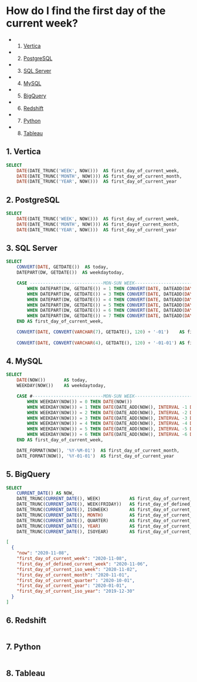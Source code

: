 # How do I find the first day of the current week?

<!-- vscode-markdown-toc -->
* 1. [Vertica](#Vertica)
* 2. [PostgreSQL](#PostgreSQL)
* 3. [SQL Server](#SQLServer)
* 4. [MySQL](#MySQL)
* 5. [BigQuery](#BigQuery)
* 6. [Redshift](#Redshift)
* 7. [Python](#Python)
* 8. [Tableau](#Tableau)

<!-- vscode-markdown-toc-config
	numbering=true
	autoSave=true
	/vscode-markdown-toc-config -->
<!-- /vscode-markdown-toc -->

<!-- markdownlint-disable MD033 -->

## 1. <a name='Vertica'></a>Vertica

```sql
SELECT
    DATE(DATE_TRUNC('WEEK', NOW()))  AS first_day_of_current_week,
    DATE(DATE_TRUNC('MONTH', NOW())) AS first_day_of_current_month,
    DATE(DATE_TRUNC('YEAR', NOW()))  AS first_day_of_current_year
```

## 2. <a name='PostgreSQL'></a>PostgreSQL

```sql
SELECT
    DATE(DATE_TRUNC('WEEK', NOW()))  AS first_day_of_current_week,
    DATE(DATE_TRUNC('MONTH', NOW())) AS first_dayof_current_month,
    DATE(DATE_TRUNC('YEAR', NOW()))  AS first_day_of_current_year
```

## 3. <a name='SQLServer'></a>SQL Server

```sql
SELECT
    CONVERT(DATE, GETDATE())  AS today,
    DATEPART(DW, GETDATE())  AS weekdaytoday,

    CASE ----------------------------MON-SUN WEEK---------------------------------
        WHEN DATEPART(DW, GETDATE()) = 1 THEN CONVERT(DATE, DATEADD(DAY, -6, GETDATE()))WHEN DATEPART(DW, GETDATE()) = 2 THEN CONVERT(DATE, DATEADD(DAY,  0, GETDATE()))
        WHEN DATEPART(DW, GETDATE()) = 3 THEN CONVERT(DATE, DATEADD(DAY, -1, GETDATE()))
        WHEN DATEPART(DW, GETDATE()) = 4 THEN CONVERT(DATE, DATEADD(DAY, -2, GETDATE()))
        WHEN DATEPART(DW, GETDATE()) = 5 THEN CONVERT(DATE, DATEADD(DAY, -3, GETDATE()))
        WHEN DATEPART(DW, GETDATE()) = 6 THEN CONVERT(DATE, DATEADD(DAY, -4, GETDATE()))
        WHEN DATEPART(DW, GETDATE()) = 7 THEN CONVERT(DATE, DATEADD(DAY, -5, GETDATE()))
    END AS first_day_of_current_week,

    CONVERT(DATE, CONVERT(VARCHAR(7), GETDATE(), 120) + '-01')    AS first_day_of_current_month,
    
    CONVERT(DATE, CONVERT(VARCHAR(4), GETDATE(), 120) + '-01-01') AS first_day_of_current_year
```

## 4. <a name='MySQL'></a>MySQL

```sql
SELECT
    DATE(NOW())       AS today,
    WEEKDAY(NOW())    AS weekdaytoday,

    CASE #---------------------------MON-SUN WEEK--------------------------------
        WHEN WEEKDAY(NOW()) = 0 THEN DATE(NOW()) 
        WHEN WEEKDAY(NOW()) = 1 THEN DATE(DATE_ADD(NOW(), INTERVAL -1 DAY))
        WHEN WEEKDAY(NOW()) = 2 THEN DATE(DATE_ADD(NOW(), INTERVAL -2 DAY))
        WHEN WEEKDAY(NOW()) = 3 THEN DATE(DATE_ADD(NOW(), INTERVAL -3 DAY))
        WHEN WEEKDAY(NOW()) = 4 THEN DATE(DATE_ADD(NOW(), INTERVAL -4 DAY))
        WHEN WEEKDAY(NOW()) = 5 THEN DATE(DATE_ADD(NOW(), INTERVAL -5 DAY))
        WHEN WEEKDAY(NOW()) = 6 THEN DATE(DATE_ADD(NOW(), INTERVAL -6 DAY))
    END AS first_day_of_current_week,

    DATE_FORMAT(NOW(), '%Y-%M-01')  AS first_day_of_current_month,
    DATE_FORMAT(NOW(), '%Y-01-01')  AS first_day_of_current_year
```

## 5. <a name='BigQuery'></a>BigQuery

```sql
SELECT
    CURRENT_DATE() AS NOW,
    DATE_TRUNC(CURRENT_DATE(), WEEK)           AS first_day_of_current_week,
    DATE_TRUNC(CURRENT_DATE(), WEEK(FRIDAY))   AS first_day_of_defined_current_week,
    DATE_TRUNC(CURRENT_DATE(), ISOWEEK)        AS first_day_of_current_iso_week,
    DATE_TRUNC(CURRENT_DATE(), MONTH)          AS first_day_of_current_month,
    DATE_TRUNC(CURRENT_DATE(), QUARTER)        AS first_day_of_current_quarter,
    DATE_TRUNC(CURRENT_DATE(), YEAR)           AS first_day_of_current_year,
    DATE_TRUNC(CURRENT_DATE(), ISOYEAR)        AS first_day_of_current_iso_year
```

```json
[
  {
    "now": "2020-11-08",
    "first_day_of_current_week": "2020-11-08",
    "first_day_of_defined_current_week": "2020-11-06",
    "first_day_of_current_iso_week": "2020-11-02",
    "first_day_of_current_month": "2020-11-01",
    "first_day_of_current_quarter": "2020-10-01",
    "first_day_of_current_year": "2020-01-01",
    "first_day_of_current_iso_year": "2019-12-30"
  }
]
```

## 6. <a name='Redshift'></a>Redshift

```sql
```

## 7. <a name='Python'></a>Python

```python
```

## 8. <a name='Tableau'></a>Tableau

```text
```
